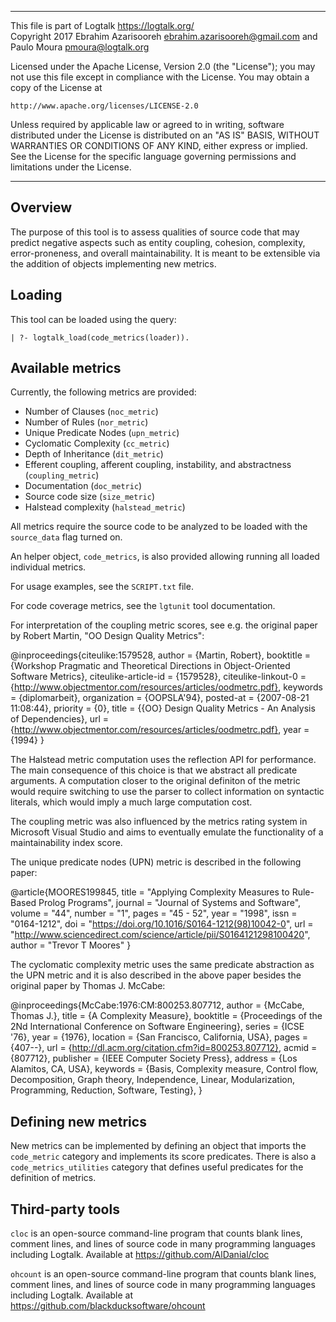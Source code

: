 ________________________________________________________________________

This file is part of Logtalk <https://logtalk.org/>  
Copyright 2017 Ebrahim Azarisooreh <ebrahim.azarisooreh@gmail.com> and  
Paulo Moura <pmoura@logtalk.org>

Licensed under the Apache License, Version 2.0 (the "License");
you may not use this file except in compliance with the License.
You may obtain a copy of the License at

	http://www.apache.org/licenses/LICENSE-2.0

Unless required by applicable law or agreed to in writing, software
distributed under the License is distributed on an "AS IS" BASIS,
WITHOUT WARRANTIES OR CONDITIONS OF ANY KIND, either express or implied.
See the License for the specific language governing permissions and
limitations under the License.
________________________________________________________________________


Overview
--------

The purpose of this tool is to assess qualities of source code that may
predict negative aspects such as entity coupling, cohesion, complexity,
error-proneness, and overall maintainability. It is meant to be extensible
via the addition of objects implementing new metrics.


Loading
-------

This tool can be loaded using the query:

	| ?- logtalk_load(code_metrics(loader)).


Available metrics
-----------------

Currently, the following metrics are provided:

- Number of Clauses (`noc_metric`)
- Number of Rules (`nor_metric`)
- Unique Predicate Nodes (`upn_metric`)
- Cyclomatic Complexity (`cc_metric`)
- Depth of Inheritance (`dit_metric`)
- Efferent coupling, afferent coupling, instability, and abstractness (`coupling_metric`)
- Documentation (`doc_metric`)
- Source code size (`size_metric`)
- Halstead complexity (`halstead_metric`)

All metrics require the source code to be analyzed to be loaded with the
`source_data` flag turned on.

An helper object, `code_metrics`, is also provided allowing running all
loaded individual metrics.

For usage examples, see the `SCRIPT.txt` file.

For code coverage metrics, see the `lgtunit` tool documentation.

For interpretation of the coupling metric scores, see e.g. the original
paper by Robert Martin, "OO Design Quality Metrics":

@inproceedings{citeulike:1579528,
	author = {Martin, Robert},
	booktitle = {Workshop Pragmatic and Theoretical Directions in Object-Oriented Software Metrics},
	citeulike-article-id = {1579528},
	citeulike-linkout-0 = {http://www.objectmentor.com/resources/articles/oodmetrc.pdf},
	keywords = {diplomarbeit},
	organization = {OOPSLA'94},
	posted-at = {2007-08-21 11:08:44},
	priority = {0},
	title = {{OO} Design Quality Metrics - An Analysis of Dependencies},
	url = {http://www.objectmentor.com/resources/articles/oodmetrc.pdf},
	year = {1994}
}

The Halstead metric computation uses the reflection API for performance.
The main consequence of this choice is that we abstract all predicate
arguments. A computation closer to the original definiton of the metric
would require switching to use the parser to collect information on
syntactic literals, which would imply a much large computation cost.

The coupling metric was also influenced by the metrics rating system in
Microsoft Visual Studio and aims to eventually emulate the functionality
of a maintainability index score.

The unique predicate nodes (UPN) metric is described in the following
paper:

@article{MOORES199845,
	title = "Applying Complexity Measures to Rule-Based Prolog Programs",
	journal = "Journal of Systems and Software",
	volume = "44",
	number = "1",
	pages = "45 - 52",
	year = "1998",
	issn = "0164-1212",
	doi = "https://doi.org/10.1016/S0164-1212(98)10042-0",
	url = "http://www.sciencedirect.com/science/article/pii/S0164121298100420",
	author = "Trevor T Moores"
}

The cyclomatic complexity metric uses the same predicate abstraction as the
UPN metric and it is also described in the above paper besides the original
paper by Thomas J. McCabe:

@inproceedings{McCabe:1976:CM:800253.807712,
	author = {McCabe, Thomas J.},
	title = {A Complexity Measure},
	booktitle = {Proceedings of the 2Nd International Conference on Software Engineering},
	series = {ICSE '76},
	year = {1976},
	location = {San Francisco, California, USA},
	pages = {407--},
	url = {http://dl.acm.org/citation.cfm?id=800253.807712},
	acmid = {807712},
	publisher = {IEEE Computer Society Press},
	address = {Los Alamitos, CA, USA},
	keywords = {Basis, Complexity measure, Control flow, Decomposition, Graph theory, Independence, Linear, Modularization, Programming, Reduction, Software, Testing},
} 


Defining new metrics
--------------------

New metrics can be implemented by defining an object that imports the
`code_metric` category and implements its score predicates. There is
also a `code_metrics_utilities` category that defines useful predicates
for the definition of metrics.


Third-party tools
-----------------

`cloc` is an open-source command-line program that counts blank lines,
comment lines, and lines of source code in many programming languages
including Logtalk. Available at https://github.com/AlDanial/cloc

`ohcount` is an open-source command-line program that counts blank lines,
comment lines, and lines of source code in many programming languages
including Logtalk. Available at https://github.com/blackducksoftware/ohcount
